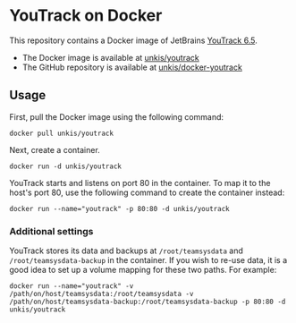# YouTrack on Docker

This repository contains a Docker image of JetBrains [YouTrack 6.5](http://www.jetbrains.com/youtrack).

* The Docker image is available at [unkis/youtrack](https://hub.docker.com/r/unkis/youtrack/)
* The GitHub repository is available at [unkis/docker-youtrack](https://github.com/unkis/docker-youtrack)

## Usage

First, pull the Docker image using the following command:

	docker pull unkis/youtrack

Next, create a container.

	docker run -d unkis/youtrack

YouTrack starts and listens on port 80 in the container. To map it to the host's port 80, use the following command to create the container instead:

	docker run --name="youtrack" -p 80:80 -d unkis/youtrack

### Additional settings

YouTrack stores its data and backups at ```/root/teamsysdata``` and ```/root/teamsysdata-backup``` in the container. If you wish to re-use data, it is a good idea to set up a volume mapping for these two paths. For example:

	docker run --name="youtrack" -v /path/on/host/teamsysdata:/root/teamsysdata -v /path/on/host/teamsysdata-backup:/root/teamsysdata-backup -p 80:80 -d unkis/youtrack
